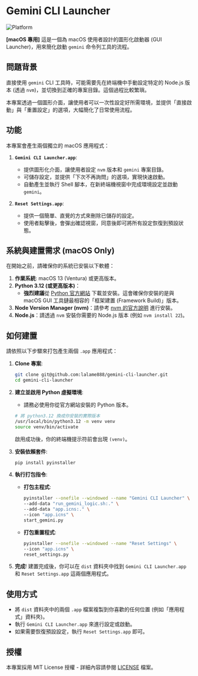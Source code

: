 # Gemini CLI Launcher
![Platform](https://img.shields.io/badge/platform-macOS-lightgrey.svg)

**[macOS 專用]** 這是一個為 macOS 使用者設計的圖形化啟動器 (GUI Launcher)，用來簡化啟動 `gemini` 命令列工具的流程。

## 問題背景

直接使用 `gemini` CLI 工具時，可能需要先在終端機中手動設定特定的 Node.js 版本 (透過 `nvm`)，並切換到正確的專案目錄。這個過程比較繁瑣。

本專案透過一個圖形介面，讓使用者可以一次性設定好所需環境，並提供「直接啟動」與「重置設定」的選項，大幅簡化了日常使用流程。

## 功能

本專案會產生兩個獨立的 macOS 應用程式：

1.  **`Gemini CLI Launcher.app`**:
    *   提供圖形化介面，讓使用者設定 `nvm` 版本和 `gemini` 專案目錄。
    *   可儲存設定，並提供「下次不再詢問」的選項，實現快速啟動。
    *   自動產生並執行 Shell 腳本，在新終端機視窗中完成環境設定並啟動 `gemini`。

2.  **`Reset Settings.app`**:
    *   提供一個簡單、直覺的方式來刪除已儲存的設定。
    *   使用者點擊後，會彈出確認視窗，同意後即可將所有設定恢復到預設狀態。

## 系統與建置需求 (macOS Only)

在開始之前，請確保你的系統已安裝以下軟體：

1.  **作業系統**: macOS 13 (Ventura) 或更高版本。
2.  **Python 3.12 (或更高版本)**：
    *   **強烈建議**從 [Python 官方網站](https://www.python.org/downloads/macos/) 下載並安裝。這會確保你安裝的是與 macOS GUI 工具鏈最相容的「框架建置 (Framework Build)」版本。
3.  **Node Version Manager (nvm)**：請參考 [nvm 的官方說明](https://github.com/nvm-sh/nvm) 進行安裝。
4.  **Node.js**：請透過 `nvm` 安裝你需要的 Node.js 版本 (例如 `nvm install 22`)。

## 如何建置

請依照以下步驟來打包產生兩個 `.app` 應用程式：

1.  **Clone 專案**:
    ```bash
    git clone git@github.com:lalame888/gemini-cli-launcher.git
    cd gemini-cli-launcher
    ```

2.  **建立並啟用 Python 虛擬環境**:
    *   請務必使用你從官方網站安裝的 Python 版本。
    ```bash
    # 將 python3.12 換成你安裝的實際版本
    /usr/local/bin/python3.12 -m venv venv
    source venv/bin/activate
    ```
    啟用成功後，你的終端機提示符前會出現 `(venv)`。

3.  **安裝依賴套件**:
    ```bash
    pip install pyinstaller
    ```

4.  **執行打包指令**:
    *   **打包主程式**:
        ```bash
        pyinstaller --onefile --windowed --name "Gemini CLI Launcher" \
        --add-data "run_gemini_logic.sh:." \
        --add-data "app.icns:." \
        --icon "app.icns" \
        start_gemini.py
        ```

    *   **打包重置程式**:
        ```bash
        pyinstaller --onefile --windowed --name "Reset Settings" \
        --icon "app.icns" \
        reset_settings.py
        ```

5.  **完成**!
    建置完成後，你可以在 `dist` 資料夾中找到 `Gemini CLI Launcher.app` 和 `Reset Settings.app` 這兩個應用程式。

## 使用方式

-   將 `dist` 資料夾中的兩個 `.app` 檔案複製到你喜歡的任何位置 (例如「應用程式」資料夾)。
-   執行 `Gemini CLI Launcher.app` 來進行設定或啟動。
-   如果需要恢復預設設定，執行 `Reset Settings.app` 即可。

## 授權

本專案採用 MIT License 授權 - 詳細內容請參閱 [LICENSE](LICENSE) 檔案。